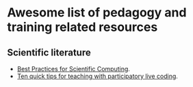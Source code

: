 # Awesome list of pedagogy and training related resources

## Scientific literature
- [Best Practices for Scientific Computing](https://doi.org/10.1371/journal.pbio.1001745).
- [Ten quick tips for teaching with participatory live coding](https://doi.org/10.1371/journal.pcbi.1008090). 
